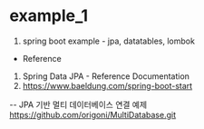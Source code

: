 # example_1


1. spring boot example - jpa, datatables, lombok

- Reference
1. Spring Data JPA - Reference Documentation
2. https://www.baeldung.com/spring-boot-start 


-- JPA 기반 멀티 데이터베이스 연결 예제 
https://github.com/origoni/MultiDatabase.git
